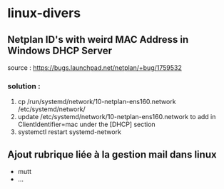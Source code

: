 # linux-divers

## Netplan ID's with weird MAC Address in Windows DHCP Server
source : https://bugs.launchpad.net/netplan/+bug/1759532

### solution :
1) cp /run/systemd/network/10-netplan-ens160.network /etc/systemd/network/
2) update /etc/systemd/network/10-netplan-ens160.network to add in ClientIdentifier=mac under the [DHCP] section
3) systemctl restart systemd-network

## Ajout rubrique liée à la gestion mail dans linux
* mutt
* ...
